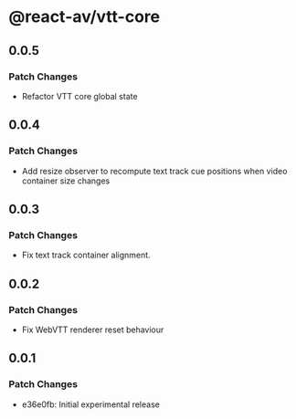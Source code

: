 # @react-av/vtt-core

## 0.0.5

### Patch Changes

- Refactor VTT core global state

## 0.0.4

### Patch Changes

- Add resize observer to recompute text track cue positions when video container size changes

## 0.0.3

### Patch Changes

- Fix text track container alignment.

## 0.0.2

### Patch Changes

- Fix WebVTT renderer reset behaviour

## 0.0.1

### Patch Changes

- e36e0fb: Initial experimental release
